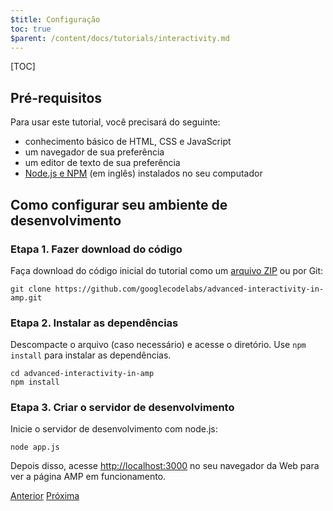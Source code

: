 ```yaml
---
$title: Configuração
toc: true
$parent: /content/docs/tutorials/interactivity.md
---
```


[TOC]

## Pré-requisitos

Para usar este tutorial, você precisará do seguinte:

- conhecimento básico de HTML, CSS e JavaScript
- um navegador de sua preferência
- um editor de texto de sua preferência
- [Node.js e NPM](https://docs.npmjs.com/getting-started/installing-node) (em inglês) instalados no seu computador

## Como configurar seu ambiente de desenvolvimento

### Etapa 1. Fazer download do código

Faça download do código inicial do tutorial como um [arquivo ZIP](https://github.com/googlecodelabs/advanced-interactivity-in-amp/archive/master.zip) ou por Git:

```shell
git clone https://github.com/googlecodelabs/advanced-interactivity-in-amp.git
```

### Etapa 2. Instalar as dependências

Descompacte o arquivo (caso necessário) e acesse o diretório. Use `npm install` para instalar as dependências.

```shell
cd advanced-interactivity-in-amp
npm install
```


### Etapa 3. Criar o servidor de desenvolvimento

Inicie o servidor de desenvolvimento com node.js:

```shell
node app.js
```

Depois disso, acesse <a href="http://localhost:3000">http://localhost:3000</a> no seu navegador da Web para ver a página AMP em funcionamento.

<div class="prev-next-buttons">
  <a class="button prev-button" href="/pt_br/docs/tutorials/interactivity.html"><span class="arrow-prev">Anterior</span></a>
  <a class="button next-button" href="/pt_br/docs/tutorials/interactivity/get-familiar.html"><span class="arrow-next">Próxima</span></a>
</div>
 
 
